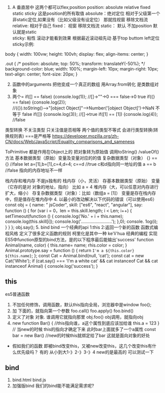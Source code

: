 1. A 垂直居中
这两个都可以flex;position
position: absolute relative fixed static sticky  这是position的所有取值
absolute：绝对定位 相对于父级第一个非static定位,如果没有（比如父级没有设定位） 那就找视窗  移除文档流
relative: 相对于自己
fixed： 视窗 移除文档流
static： 默认 不加position 默认就是static  
sticky: 粘性 滚动才能看到效果 根据最近滚动祖先动 基于top buttom left定位
sticky示例:
<!-- <!DOCTYPE html>
<html lang="en">
<head>
  <meta charset="UTF-8">
  <meta name="viewport" content="width=device-width, initial-scale=1.0">
  <meta http-equiv="X-UA-Compatible" content="ie=edge">
  <title>Document</title>
  <style>
  .out {
    border: 1px solid #000;
    height: 200px;
    width: 100px;
    overflow: scroll;
  }
  .inner {
    border: 1px solid red;
    width: 20px;
    height: 20px;
    margin-top: 1000px;
  }
  .inner1 {
    border: 1px solid green;
    width: 20px;
    height: 20px;
    margin-top: 40px;
    position: sticky;
    top: 10px;
  }
  </style>
</head>
<body>
  <div class="out">
    <div class="inner1"></div>
    <div class="inner"></div>
  </div>
</body>
</html> -->
body {
      width: 100vw;
      height: 100vh;
      display: flex;
      align-items: center;
    }

.out {
    /* position: absolute; top: 50%;
    transform: translateY(-50%);  */
    background-color: blue;
    width: 100%;
    margin-left: 10px;
    margin-right: 10px;
    text-align: center;
    font-size: 20px;
}

2. 函数中的arguments  把他变成一个真正的数组 用Array.from转化
是类数组对象 
3. 两个=
if([] == false) {console.log(1)};  //[]->""->0 === false->0  true
if({} == false) {console.log(2)};  
//({}).toString()-->"[object Object]"-->Number('[object Object]')->NaN 不等于 false
if([]) {console.log(3)};   //[]->true
if([1] == [1]) {console.log(4)};  //false

类型转换
不关注类型 只关注值是否相等 两个值的类型不等式 会进行类型转换(转换规则表)
===是严格等
https://developer.mozilla.org/zh-CN/docs/Web/JavaScript/Equality_comparisons_and_sameness

ToPrimitive 都是作用在Object上的 把对象转为原始值 调用toString() /valueOf()方法
基本数据类型（原始）变量及变量对应的的值
复杂数据类型（对象）
{} == {} //false
let a=[1],b=[1],c=4,d=4;
c==d   //true  c和d指向同一地址的值
a == b //false 指向的内存地址不一样

栈内存和堆内存 不是js独有的
栈内存（小，灵活） 
    存基本数据类型（原始）
    变量（它存的是对 对象的地址，指向） 比如 a = 4
堆内存（大，可以任意对内存进行扩大，缩小）
    存复杂数据类型（对象）：比如（数组a = [1]）
    变量是存在栈内存中，但是值存在堆内存中
4. 以最小的改动解决以下代码的错误（可以使用es6）
const obj = {
name: " jsCoder",
skill: ["es6", "react", "angular"], 
say: function () {
    for (var i = 0，len = this.skill.length; i < Len; i++) {
        setTimeout(function () {
            console.log('No.' + i + this.name); 
            console.log(this.skill[i]); 
            console.log('.........................');
        },0);
        console. 1og(i);
    }
}
};
obj.say();
5. bind
bind 一个经典的api
1:this 
2:返回一个新的函数 函数式编程风格 定义了很多定义函数的规则  柯里化是其中一种 ke'li'hua 经典的编程
实现ES5中function原型的bind方法，是的以下程序最后能输出'success'
function Animal(name, color) {
    this.name= name;
    rhis.color = color;
}
Animal.prototype.say = function () {
    return `I'm a ${this.color} ${this.name}`;
};
const Cat = Animal.bind(null, 'cat');
const cat = new Cat('White');
if (cat.say() === 'I\'m a white cat' &&
  cat instanceof Cat && cat instanceof Animal) {
  console.log('success');
}


## this
es5普通函数
1. 不加任何修饰，调用函数，默认this指向全局，浏览器中是window
foo();
2. 加 下面的，就指向第一个参数
foo.call()
foo.apply()
foo.bind()
3. 定义了对象
对象.  谁调用它就指向那里 obj.foo() obj调用，就指向obj
4. new
function Bar() {
    //this指向谁，a这个属性到底应该加给谁
    this.a = 123
}
// 当new的时候 this的指向才确定下来 此时bar上面就多了一个a属性
const bar = new Bar() //new的时候this就绑定给了bar
这就是面向对象的好处

- 假如我们的函数 即被bind改变this，又被new改变this，这几个改变this有什么优先级吗？
有的 从小到大1-》2-》3-》4  new的是最高的
可以测试一下

## bind
1. bind.html  bind.js
2. 加强版bind 我们的bind能不能满足需求呢?
